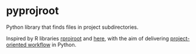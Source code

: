 # pyprojroot

Python library that finds files in project subdirectories.

Inspired by R libraries [rprojroot](https://rprojroot.r-lib.org/) and [here](https://here.r-lib.org/), with the aim of delivering [project-oriented workflow](https://www.tidyverse.org/articles/2017/12/workflow-vs-script/) in Python.
